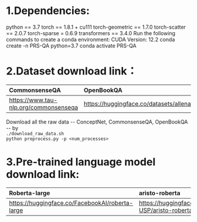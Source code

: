 1.Dependencies:
======================
python == 3.7
torch == 1.8.1 + cu111
torch-geometric == 1.7.0
torch-scatter == 2.0.7
torch-sparse = 0.6.9
transformers == 3.4.0
Run the following commands to create a conda environment:
CUDA Version: 12.2
conda create -n PRS-QA python=3.7
conda activate PRS-QA

2.Dataset download link：
=======================
| CommonsenseQA | OpenBookQA | medqa-usmle |  
| :--- | :--- | :--- |  
| https://www.tau-nlp.org/commonsenseqa | https://huggingface.co/datasets/allenai/openbookqa | https://github.com/jind11/MedQA |  


Download all the raw data -- ConceptNet, CommonsenseQA, OpenBookQA -- by <br>
`./download_raw_data.sh` <br>
`python preprocess.py -p <num_processes>`


3.Pre-trained language model download link:
==========================================
| Roberta-large | aristo-roberta | SapBERT |  
| :--- | :---| :--- |  
| https://huggingface.co/FacebookAI/roberta-large | https://huggingface.co/LIAMF-USP/aristo-roberta | https://huggingface.co/cambridgeltl/SapBERT-from-PubMedBERT-fulltext |  
